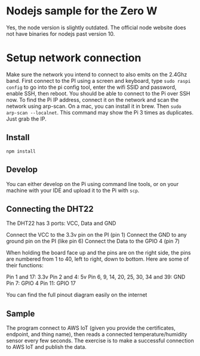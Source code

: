 # Nodejs sample for the Zero W

Yes, the node version is slightly outdated. The official node website does not have binaries for nodejs past version 10.

# Setup network connection

Make sure the network you intend to connect to also emits on the 2.4Ghz band. First connect to the PI using a screen and keyboard, type `sudo raspi config` to go into the pi config tool, enter the wifi SSID and password, enable SSH, then reboot. You should be able to connect to the Pi over SSH now. To find the Pi IP address, connect it on the network and scan the network using arp-scan. On a mac, you can install it in brew. Then `sudo arp-scan --localnet`. This command may show the Pi 3 times as duplicates. Just grab the IP.

## Install

`npm install`

## Develop

You can either develop on the Pi using command line tools, or on your machine with your IDE and upload it to the Pi with `scp`.


## Connecting the DHT22

The DHT22 has 3 ports: VCC, Data and GND

Connect the VCC to the 3.3v pin on the PI (pin 1)
Connect the GND to any ground pin on the PI (like pin 6)
Connect the Data to the GPIO 4 (pin 7)

When holding the board face up and the pins are on the right side, the pins are numbered from 1 to 40, left to right, down to bottom. Here are some of their functions:

Pin 1 and 17: 3.3v
Pin 2 and 4: 5v
Pin 6, 9, 14, 20, 25, 30, 34 and 39: GND
Pin 7: GPIO 4
Pin 11: GPIO 17

You can find the full pinout diagram easily on the internet


## Sample

The program connect to AWS IoT (given you provide the certificates, endpoint, and thing name), then reads a connected temperature/humidity sensor every few seconds. The exercise is to make a successful connection to AWS IoT and publish the data.

